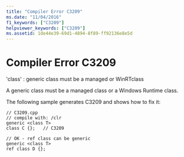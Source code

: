 ```yaml
---
title: "Compiler Error C3209"
ms.date: "11/04/2016"
f1_keywords: ["C3209"]
helpviewer_keywords: ["C3209"]
ms.assetid: 1de44e39-69d1-4894-8f89-ff92136e8e5d
---
```

# Compiler Error C3209

'class' : generic class must be a managed or WinRTclass

A generic class must be a managed class or a Windows Runtime class.

The following sample generates C3209 and shows how to fix it:

```
// C3209.cpp
// compile with: /clr
generic <class T>
class C {};   // C3209

// OK - ref class can be generic
generic <class T>
ref class D {};
```